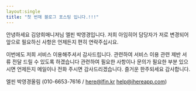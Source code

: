 ```yaml
---
layout:single
title: "첫 번재 블로그 포스팅 입니다.!!!"
---
```


안녕하세요 김양희매니저님 
엘핀 박영경입니다. 저희 아임히어 담당자가 저로 변경되어 앞으로 필요하신 사항은 언제든지 편히 연락주십시요.

이번에도 저희 서비스 이용해주셔서 감사드립니다. 관련하여 서비스 이용 관련 제반 서류 전달 드릴 수 있도록 하겠습니다
관련하여 필요한 사항이나 문의가 필요한 부분 있으시면 언제든지 메일이나 전화 주시면 감사드리겠습니다.
즐거운 한주되세요
감사합니다.

엘핀 박영경올림
(010-6653-7616 / here@lfin.kr  help@ihereapp.com)

